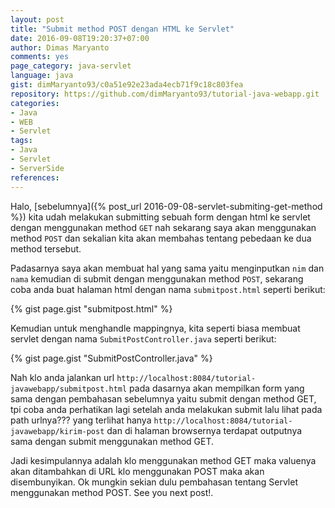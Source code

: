 ```yaml
---
layout: post
title: "Submit method POST dengan HTML ke Servlet"
date: 2016-09-08T19:20:37+07:00
author: Dimas Maryanto
comments: yes
page_category: java-servlet
language: java
gist: dimMaryanto93/c0a51e92e23ada4ecb71f9c18c803fea
repository: https://github.com/dimMaryanto93/tutorial-java-webapp.git
categories:
- Java
- WEB
- Servlet
tags:
- Java
- Servlet
- ServerSide
references:
---
```


Halo, [sebelumnya]({% post_url 2016-09-08-servlet-submiting-get-method %}) kita udah melakukan submitting sebuah form dengan html ke servlet dengan menggunakan method `GET` nah sekarang saya akan menggunakan method `POST` dan sekalian kita akan membahas tentang pebedaan ke dua method tersebut.

<!--more-->

Padasarnya saya akan membuat hal yang sama yaitu menginputkan `nim` dan `nama` kemudian di submit dengan menggunakan method `POST`, sekarang coba anda buat halaman html dengan nama `submitpost.html` seperti berikut:

{% gist page.gist "submitpost.html" %}

Kemudian untuk menghandle mappingnya, kita seperti biasa membuat servlet dengan nama `SubmitPostController.java` seperti berikut:

{% gist page.gist "SubmitPostController.java" %}

Nah klo anda jalankan url `http://localhost:8084/tutorial-javawebapp/submitpost.html` pada dasarnya akan mempilkan form yang sama dengan pembahasan sebelumnya yaitu submit dengan method GET, tpi coba anda perhatikan lagi setelah anda melakukan submit lalu lihat pada path urlnya??? yang terlihat hanya `http://localhost:8084/tutorial-javawebapp/kirim-post` dan di halaman browsernya terdapat outputnya sama dengan submit menggunakan method GET.

Jadi kesimpulannya adalah klo menggunakan method GET maka valuenya akan ditambahkan di URL klo menggunakan POST maka akan disembunyikan. Ok mungkin sekian dulu pembahasan tentang Servlet menggunakan method POST. See you next post!.
